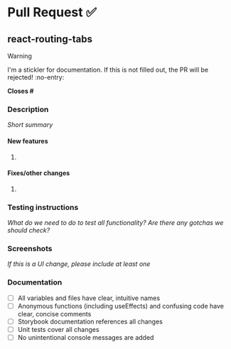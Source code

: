 # Pull Request :white_check_mark:

## react-routing-tabs

> [!WARNING]
> I'm a stickler for documentation. If this is not filled out, the PR will be rejected! :no-entry:

**Closes #**

### Description

_Short summary_

#### New features

1.

#### Fixes/other changes

1.

### Testing instructions

_What do we need to do to test all functionality? Are there any gotchas we should check?_

### Screenshots

_If this is a UI change, please include at least one_

### Documentation

- [ ] All variables and files have clear, intuitive names
- [ ] Anonymous functions (including useEffects) and confusing code have clear, concise comments
- [ ] Storybook documentation references all changes
- [ ] Unit tests cover all changes
- [ ] No unintentional console messages are added
